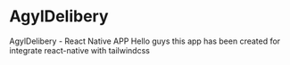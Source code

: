 # AgylDelibery
AgylDelibery - React Native APP
Hello guys this app has been created for integrate react-native with tailwindcss
